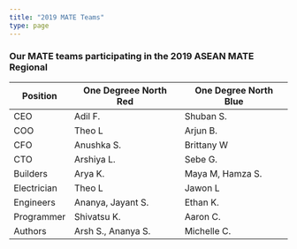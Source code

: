 ```yaml
---
title: "2019 MATE Teams"
type: page
---
```


### Our MATE teams participating in the 2019 ASEAN MATE Regional

Position | One Degreee North Red | One Degree North Blue |
| ----- | ----- | ----- |
| CEO | Adil&nbsp;F. | Shuban&nbsp;S. |
| COO | Theo&nbsp;L | Arjun&nbsp;B. |
| CFO | Anushka&nbsp;S. | Brittany&nbsp;W |
| CTO | Arshiya&nbsp;L. | Sebe&nbsp;G. |
| Builders | Arya&nbsp;K. | Maya&nbsp;M, Hamza&nbsp;S. |
| Electrician | Theo&nbsp;L | Jawon&nbsp;L |
| Engineers | Ananya, Jayant&nbsp;S. | Ethan&nbsp;K. |
| Programmer | Shivatsu&nbsp;K. | Aaron&nbsp;C. |
| Authors | Arsh&nbsp;S., Ananya&nbsp;S. | Michelle&nbsp;C.